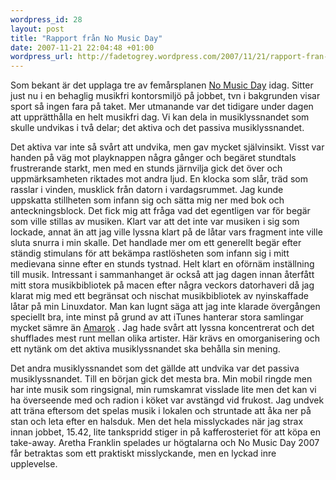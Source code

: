 ```yaml
--- 
wordpress_id: 28 
layout: post
title: "Rapport från No Music Day" 
date: 2007-11-21 22:04:48 +01:00 
wordpress_url: http://fadetogrey.wordpress.com/2007/11/21/rapport-fran-no-music-day/ 
---
```


Som bekant är det upplaga tre av femårsplanen [No Music Day](http://www.nomusicday.com/ "No Music Day") idag. Sitter just nu i en behaglig musikfri kontorsmiljö på jobbet, tvn i bakgrunden visar sport så ingen fara på taket. Mer utmanande var det tidigare under dagen att upprätthålla en helt musikfri dag. Vi kan dela in musiklyssnandet som skulle undvikas i två delar; det aktiva och det passiva musiklyssnandet.

Det aktiva var inte så svårt att undvika, men gav mycket självinsikt. Visst var handen på väg mot playknappen några gånger och begäret stundtals frustrerande starkt, men med en stunds järnvilja gick det över och uppmärksamheten riktades mot andra ljud. En klocka som slår, träd som rasslar i vinden, musklick från datorn i vardagsrummet. Jag kunde uppskatta stillheten som infann sig och sätta mig ner med bok och anteckningsblock. Det fick mig att fråga vad det egentligen var för begär som ville stillas av musiken. Klart var att det inte var musiken i sig som lockade, annat än att jag ville lyssna klart på de låtar vars fragment inte ville sluta snurra i min skalle. Det handlade mer om ett generellt begär efter ständig stimulans för att bekämpa rastlösheten som infann sig i mitt medievana sinne efter en stunds tystnad. Helt klart en oförnäm inställning till musik. Intressant i sammanhanget är också att jag dagen innan återfått mitt stora musikbibliotek på macen efter några veckors datorhaveri då jag klarat mig med ett begränsat och nischat musikbibliotek av nyinskaffade låtar på min Linuxdator. Man kan lugnt säga att jag inte klarade övergången speciellt bra, inte minst på grund av att iTunes hanterar stora samlingar mycket sämre än [Amarok](http://amarok.kde.org/ "Amarok") . Jag hade svårt att lyssna koncentrerat och det shufflades mest runt mellan olika artister. Här krävs en omorganisering och ett nytänk om det aktiva musiklyssnandet ska behålla sin mening.

Det andra musiklyssnandet som det gällde att undvika var det passiva musiklyssnandet. Till en början gick det mesta bra. Min mobil ringde men har inte musik som ringsignal, min rumskamrat visslade lite men det kan vi ha överseende med och radion i köket var avstängd vid frukost. Jag undvek att träna eftersom det spelas musik i lokalen och struntade att åka ner på stan och leta efter en halsduk. Men det hela misslyckades när jag strax innan jobbet, 15.42, lite tankspridd stiger in på kafferosteriet för att köpa en take-away. Aretha Franklin spelades ur högtalarna och No Music Day 2007 får betraktas som ett praktiskt misslyckande, men en lyckad inre upplevelse.



